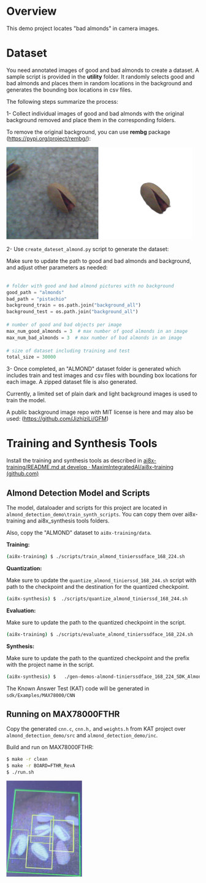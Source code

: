 # Overview

This demo project locates "bad almonds" in camera images.

# Dataset

You need annotated images of good and bad almonds to create a dataset. A sample script is provided in the **utility** folder. It randomly selects good and bad almonds and places them in random locations in the background and generates the bounding box locations in csv files.

The following steps summarize the process:

1- Collect individual images of good and bad almonds with the original background removed and place them in the corresponding folders. 

To remove the original background, you can use **rembg** package (https://pypi.org/project/rembg/):

<img src="almond_detection_demo-newAlmModel/Resources/png_img60.png"/>

<img src="almond_detection_demo-newAlmModel/Resources/png_img60_no_bg.png"/>

2- Use `create_dateset_almond.py` script to generate the dataset:

Make sure to update the path to good and bad almonds and background, and adjust other parameters as needed:

```python

# folder with good and bad almond pictures with no background
good_path = "almonds"
bad_path = "pistachio"
background_train = os.path.join("background_all")
background_test = os.path.join("background_all")

# number of good and bad objects per image
max_num_good_almonds = 3  # max number of good almonds in an image
max_num_bad_almonds = 3  # max number of bad almonds in an image

# size of dataset including training and test
total_size = 30000
```

3- Once completed, an "ALMOND" dataset folder is generated which includes train and test images and csv files with bounding box locations for each image. A zipped dataset file is also generated.



Currently, a limited set of plain dark and light background images is used to train the model. 

A public background image repo with MIT license is here and may also be used: (https://github.com/JizhiziLi/GFM)



# Training and Synthesis Tools

Install the training and synthesis tools as described in [ai8x-training/README.md at develop · MaximIntegratedAI/ai8x-training (github.com)](https://github.com/MaximIntegratedAI/ai8x-training/blob/develop/README.md)



## Almond Detection Model and Scripts

The model, dataloader and scripts for this project are located in `almond_detection_demo\train_synth_scripts`. You can copy them over ai8x-training and ai8x_synthesis tools folders.

Also, copy the "ALMOND" dataset to `ai8x-training/data`. 

**Training:** 

```bash
(ai8x-training) $ ./scripts/train_almond_tinierssdface_168_224.sh
```

**Quantization:** 

Make sure to update the `quantize_almond_tinierssd_168_244.sh` script with path to the checkpoint and the destination for the quantized checkpoint.

```bash
(ai8x-synthesis) $  ./scripts/quantize_almond_tinierssd_168_244.sh
```

**Evaluation:** 

Make sure to update the path to the quantized checkpoint in the script.

```bash
(ai8x-training) $ ./scripts/evaluate_almond_tinierssdface_168_224.sh
```

**Synthesis:**

Make sure to update the path to the quantized checkpoint and the prefix with the project name in the script.

```bash
(ai8x-synthesis) $   ./gen-demos-almond-tinierssdface_168_224_SDK_Almond.sh
```

The Known Answer Test (KAT) code will be generated in `sdk/Examples/MAX78000/CNN`



## Running on MAX78000FTHR

Copy the generated `cnn.c`,  `cnn.h,` and `weights.h`  from KAT project over `almond_detection_demo/src` and `almond_detection_demo/inc`.

Build and run on MAX78000FTHR:

```bash
$ make -r clean
$ make -r BOARD=FTHR_RevA
$ ./run.sh
```

<img src="almond_detection_demo-newAlmModel/Resources/Screenshot.jpg" style="zoom:30%;" />
